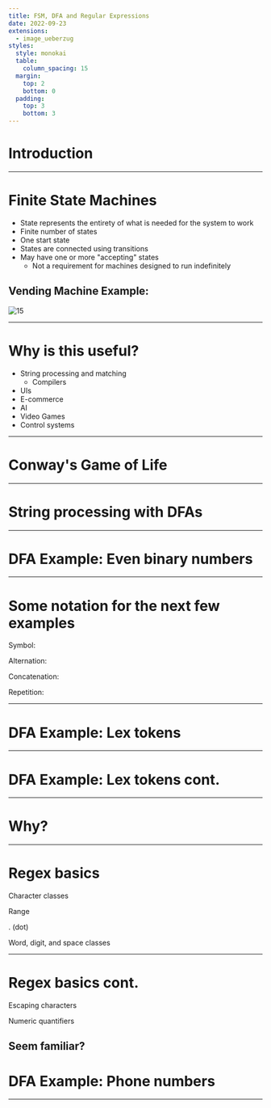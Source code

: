 ```yaml
---
title: FSM, DFA and Regular Expressions
date: 2022-09-23
extensions:
  - image_ueberzug
styles:
  style: monokai
  table:
    column_spacing: 15
  margin:
    top: 2
    bottom: 0
  padding:
    top: 3
    bottom: 3
---
```


# Introduction

---

# Finite State Machines

- State represents the entirety of what is needed for the system to work
- Finite number of states
- One start state
- States are connected using transitions
- May have one or more "accepting" states
  - Not a requirement for machines designed to run indefinitely

## Vending Machine Example:

![15](./fsm_example.png)

---

# Why is this useful?

- String processing and matching
  - Compilers
- UIs
- E-commerce
- AI
- Video Games
- Control systems

---

# Conway's Game of Life

---

# String processing with DFAs

---

# DFA Example: Even binary numbers

---

# Some notation for the next few examples

Symbol:

Alternation:

Concatenation:

Repetition:

---

# DFA Example: Lex tokens

---

# DFA Example: Lex tokens cont.

---

# Why?

---

# Regex basics

Character classes

Range

. (dot)

Word, digit, and space classes

---

# Regex basics cont.

Escaping characters

Numeric quantifiers

## Seem familiar?

# DFA Example: Phone numbers

---
